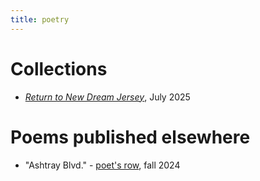 ```yaml
---
title: poetry
---
```


# Collections
- [*Return to New Dream Jersey*](/poetry/new-dream-jersey), July 2025

# Poems published elsewhere
- "Ashtray Blvd." - [poet's row](https://poetsrowcollective.com/Frances-U), fall 2024
